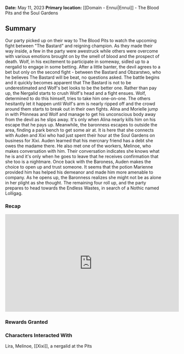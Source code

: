 **Date:** May 11, 2023
**Primary location:** [[Domain - Ennui|Ennui]] - The Blood Pits and the Soul Gardens

## Summary

Our party picked up on their way to The Blood Pits to watch the upcoming fight between "The Bastard" and reigning champion. As they made their way inside, a few in the party were awestruck while others were overcome with various emotions brought on by the smell of blood and the prospect of death. Wolf, in his excitement to participate in someway, sidled up to a nergalid to engage in some betting. After a little banter, the devil agrees to a bet but only on the second fight - between the Bastard and Obzarstwo, who he believes The Bastard will be beat, no questions asked. The battle begins and it quickly becomes apparent that The Bastard is not to be underestimated and Wolf's bet looks to be the better one. Rather than pay up, the Nergalid starts to crush Wolf's head and a fight ensues. Wolf, determined to do this himself, tries to take him one-on-one. The others hesitantly let it happen until Wolf's arm is nearly ripped off and the crowd around them starts to break out in their own fights. Alina and Morielle jump in with Phinneas and Wolf and manage to get his unconscious body away from the devil as he slips away. It's only when Alina nearly kills him on his escape that he pays up. Meanwhile, the baronness escapes to outside the area, finding a park bench to get some air at. It is here that she connects with Auden and Xixi who had just spent their hour at the Soul Gardens on business for Xixi. Auden learned that his mercnary friend has a debt she owes the madame there. He also met one of the workers, Melinoe, who makes conversation with him. Their conversation indicates she knows what he is and it's only when he goes to leave that he receives confirmation that she too is a nightmare. Once back with the Baroness, Auden makes the choice to open up and trust someone. It seems that the potion Marienne provided him has helped his demeanor and made him more amenable to company. As he opens up, the Baronness realizes she might not be as alone in her plight as she thought. The remaining four roll up, and the party prepares to head towards the Endless Wastes, in search of a Nothic named Lolligag. 

### Recap

<iframe width="560" height="315" src="https://www.youtube.com/embed/dTq4Djx-B5I" title="YouTube video player" frameborder="0" allow="accelerometer; autoplay; clipboard-write; encrypted-media; gyroscope; picture-in-picture; web-share" allowfullscreen></iframe>

### Rewards Granted

### Characters Interacted With

Lira, Melinoe, [[Xixi]], a nergalid at the Pits